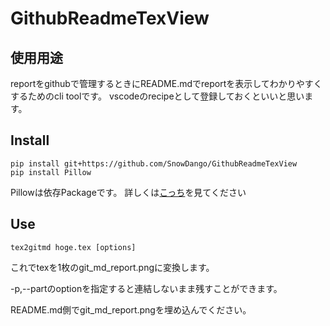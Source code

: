 # GithubReadmeTexView

## 使用用途

reportをgithubで管理するときにREADME.mdでreportを表示してわかりやすくするためのcli toolです。
vscodeのrecipeとして登録しておくといいと思います。

## Install

```shell
pip install git+https://github.com/SnowDango/GithubReadmeTexView
pip install Pillow
```
Pillowは依存Packageです。
詳しくは[こっち](https://pillow.readthedocs.io/en/stable/)を見てください


## Use

```shell
tex2gitmd hoge.tex [options]
```
これでtexを1枚のgit_md_report.pngに変換します。

-p,--partのoptionを指定すると連結しないまま残すことができます。

README.md側でgit_md_report.pngを埋め込んでください。
